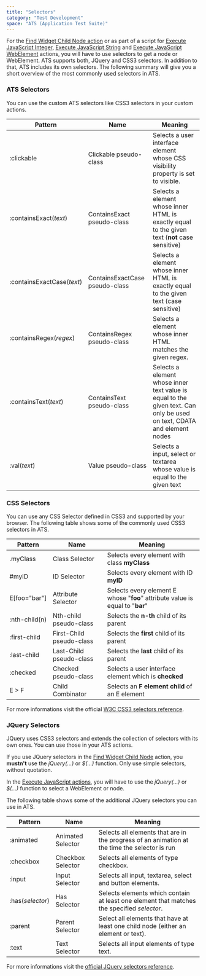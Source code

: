 ```yaml
---
title: "Selectors"
category: "Test Development"
space: "ATS (Application Test Suite)"
---
```


For the [Find Widget Child Node action](/Mendix+Actions/System/Find+Widget+Child+Node)  or as part of a script for [Execute JavaScript Integer](/Selenium+Actions/Execute+JavaScript+Integer), [Execute JavaScript String](/Selenium+Actions/Execute+JavaScript+String) and [Execute JavaScript WebElement](/Selenium+Actions/Execute+JavaScript+WebElement) actions, you will have to use selectors to get a node or WebElement. ATS supports both, JQuery and CSS3 selectors. In addition to that, ATS includes its own selectors. The following summary will give you a short overview of the most commonly used selectors in ATS.

### ATS Selectors
You can use the custom ATS selectors like CSS3 selectors in your custom actions.

Pattern |Name | Meaning
-----|---------|--------
:clickable | Clickable pseudo-class | Selects a user interface element whose CSS visibility property is set to visible.
:containsExact(*text*) | ContainsExact pseudo-class | Selects a element whose inner HTML is exactly equal to the given text (**not** case sensitive)
:containsExactCase(*text*) | ContainsExactCase pseudo-class |Selects a element whose inner HTML is exactly equal to the given text (case sensitive)
:containsRegex(*regex*) | ContainsRegex pseudo-class | Selects a element whose inner HTML matches the given regex.  
:containsText(*text*) | ContainsText pseudo-class | Selects a element whose inner text value is equal to the given text. Can only be used on text, CDATA and element nodes
:val(*text*) | Value pseudo-class | Selects a input, select or textarea whose value is equal to the given text

### CSS Selectors
You can use any CSS Selector defined in CSS3 and supported by your browser. The following table shows some of the commonly used CSS3 selectors in ATS.

 Pattern |Name | Meaning
-----|---------|--------
 .myClass |Class Selector | Selects every element with class **myClass**
 #myID | ID Selector |Selects every element with ID **myID**
 E[foo="bar"] |Attribute Selector | Selects every element E  whose "**foo**" attribute value is equal to "**bar**"
 :nth-child(n) |Nth-child pseudo-class | Selects the **n-th** child of its parent
 :first-child |First-Child pseudo-class | Selects the **first** child of its parent
 :last-child |Last-Child pseudo-class | Selects the **last** child of its parent
 :checked |Checked pseudo-class | Selects a user interface element which is **checked**
 E > F |Child Combinator | Selects an **F element child** of an E element

For more informations visit the official [W3C CSS3 selectors reference](http://www.w3.org/TR/css3-selectors/).

### JQuery Selectors
JQuery uses CSS3 selectors and extends the collection of selectors with its own ones. You can use those in your ATS actions.

If you use JQuery selectors in the [Find Widget Child Node](/Mendix+Actions/System/Find+Widget+Child+Node) action, you **mustn't** use the *jQuery(...)* or *$(...)* function. Only use simple selectors, without quotation.

In the [Execute JavaScript actions](/Selenium+Actions/Execute+JavaScript+Integer), you will have to use the *jQuery(...)* or *$(...)* function to select a WebElement or node.

The following table shows some of the additional JQuery selectors you can use in ATS.      

Pattern |Name | Meaning
-----|---------|--------
 :animated | Animated Selector | Selects all elements that are in the progress of an animation at the time the selector is run
 :checkbox | Checkbox Selector | Selects all elements of type checkbox.
 :input | Input Selector | Selects all input, textarea, select and button elements.
 :has(*selector*) | Has Selector | Selects elements which contain at least one element that matches the specified *selector*.
 :parent | Parent Selector | Select all elements that have at least one child node (either an element or text).
 :text | Text Selector | Selects all input elements of type text.

For more informations visit the [official JQuery selectors reference](https://api.jquery.com/category/selectors/).
